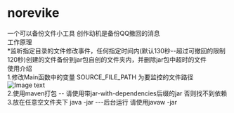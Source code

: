 # norevike
一个可以备份文件小工具 创作动机是备份QQ撤回的消息<br />
工作原理 <br />
    *监听指定目录的文件修改事件，任何指定时间内(默认130秒--超过可撤回的限制120秒)创建的文件备份到jar包自创的文件夹内，并删除jar包中超时的文件<br />
使用介绍 <br />
  1.修改Main函数中的变量 SOURCE_FILE_PATH 为要监控的文件路径<br />
  ![Image text](https://github.com/UncleWangKing/norevoke/blob/master/img-folder/step1.png)<br />
  2.使用maven打包 -- 请使用带jar-with-dependencies后缀的jar 否则找不到依赖<br />
  3.放在任意空文件夹下 java -jar ---后台运行 请使用javaw -jar
